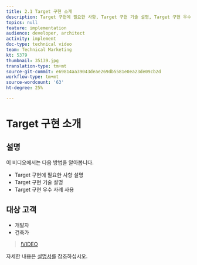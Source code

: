 ```yaml
---
title: 2.1 Target 구현 소개
description: Target 구현에 필요한 사항, Target 구현 기술 설명, Target 구현 우수 사례 활용에 대한 설명이 제공됩니다.
topics: null
feature: implementation
audience: developer, architect
activity: implement
doc-type: technical video
team: Technical Marketing
kt: 5379
thumbnail: 35139.jpg
translation-type: tm+mt
source-git-commit: e69814aa39043deae269db5581e0ea23de09cb2d
workflow-type: tm+mt
source-wordcount: '63'
ht-degree: 25%

---
```



# Target 구현 소개

## 설명

이 비디오에서는 다음 방법을 알아봅니다.

* Target 구현에 필요한 사항 설명
* Target 구현 기술 설명
* Target 구현 우수 사례 사용

## 대상 고객

* 개발자
* 건축가

>[!VIDEO](https://video.tv.adobe.com/v/35139/?quality=12)

자세한 내용은 [설명서](https://docs.adobe.com/content/help/en/target/using/implement-target/implementing-target.html)를 참조하십시오.
